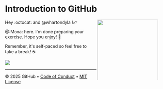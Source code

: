 # Introduction to GitHub

<img src="https://octodex.github.com/images/Professortocat_v2.png" align="right" height="200px" />

Hey :octocat: 
and @whartondyla
!♐

@:Mona: here. I'm done preparing your exercise. Hope you enjoy! 💚

Remember, it's self-paced so feel free to take a break! ☕️

[![](https://img.shields.io/badge/Go%20to%20Exercise-%E2%86%92-1f883d?style=for-the-badge&logo=github&labelColor=197935)](https://github.com/whartondylan/introduction/issues/8)

---

&copy; 2025 GitHub &bull; [Code of Conduct](https://www.contributor-covenant.org/version/2/1/code_of_conduct/code_of_conduct.md) &bull; [MIT License](https://gh.io/mit)


  
